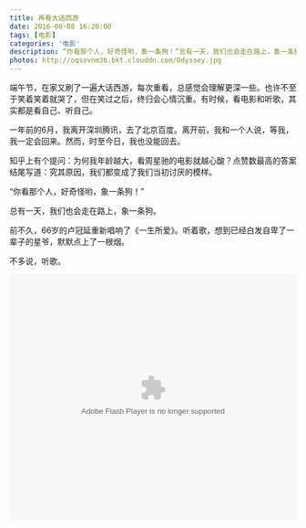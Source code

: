 ```yaml
---
title: 再看大话西游
date: 2016-06-08 16:20:00
tags: [电影]
categories: '电影'
description: “你看那个人，好奇怪哟，象一条狗！”总有一天，我们也会走在路上，象一条狗。
photos: http://oqsovnm36.bkt.clouddn.com/Odyssey.jpg
---
```

端午节，在家又刷了一遍大话西游，每次重看，总感觉会理解更深一些。也许不至于笑着笑着就哭了，但在笑过之后，终归会心情沉重。有时候，看电影和听歌，其实都是看自己、听自己。

一年前的6月，我离开深圳腾讯，去了北京百度。离开前，我和一个人说，等我，我一定会回来。然而，时至今日，我也没能回去。

知乎上有个提问：为何我年龄越大，看周星驰的电影就越心酸？点赞数最高的答案结尾写道：究其原因，我们都变成了我们当初讨厌的模样。

“你看那个人，好奇怪哟，象一条狗！” 

总有一天，我们也会走在路上，象一条狗。

前不久，66岁的卢冠延重新唱响了《一生所爱》。听着歌，想到已经白发自卑了一辈子的星爷，默默点上了一根烟。

不多说，听歌。

<embed src='http://player.youku.com/player.php/sid/XMzM1Nzc4MTkxMg==/v.swf' allowFullScreen='true' quality='high' width='100%' height='430' align='middle' allowScriptAccess='always' type='application/x-shockwave-flash'>
